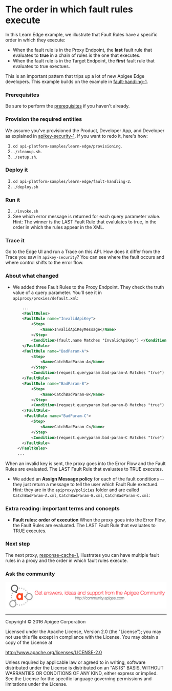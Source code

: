 # The order in which fault rules execute

In this Learn Edge example, we illustrate that Fault Rules have a specific order in which they execute:

* When the fault rule is in the Proxy Endpoint, the **last** fault rule that evaluates to **true** in a chain of rules is the one that executes. 
* When the fault rule is in the Target Endpoint, the **first** fault rule that evaluates to true exectues. 

This is an important pattern that trips up a lot of new Apigee Edge developers. This example builds on the example in [fault-handling-1](../fault-handling-1/README.md).

### Prerequisites

Be sure to perform the [prerequisites](https://github.com/apigee/api-platform-samples/tree/master/learn-edge#prerequisites) if you haven't already.

### Provision the required entities

We assume you've provisioned the Product, Developer App, and Developer as explained in [apikey-security-1](../apikey-security-1/README.md). If you want to redo it, here's how:

1. `cd api-platform-samples/learn-edge/provisioning`.
2. `./cleanup.sh`.
3. `./setup.sh`.

### Deploy it

1. `cd api-platform-samples/learn-edge/fault-handling-2`.
2. `./deploy.sh`

### Run it

2. `./invoke.sh`
4. See which error message is returned for each query parameter value. Hint: The winner is the LAST Fault Rule that evalulates to true, in the order in which the rules appear in the XML.

### Trace it

Go to the Edge UI and run a Trace on this API. How does it differ from the Trace you saw in `apikey-security`? You can see where the fault occurs and where control shifts to the error flow. 

### About what changed

* We added three Fault Rules to the Proxy Endpoint. They check the truth value of a query parameter. You'll see it in `apiproxy/proxies/default.xml`:

    ```xml
        ...
        <FaultRules>
        <FaultRule name="InvalidApiKey">
            <Step>
                <Name>InvalidApiKeyMessage</Name>
            </Step>
            <Condition>(fault.name Matches "InvalidApiKey") </Condition>
        </FaultRule>
        <FaultRule name="BadParam-A">
            <Step>
                <Name>CatchBadParam-A</Name>
            </Step>
            <Condition>(request.queryparam.bad-param-A Matches "true") </Condition>
        </FaultRule>
        <FaultRule name="BadParam-B">
            <Step>
                <Name>CatchBadParam-B</Name>
            </Step>
            <Condition>(request.queryparam.bad-param-B Matches "true") </Condition>
        </FaultRule>
         <FaultRule name="BadParam-C">
            <Step>
                <Name>CatchBadParam-C</Name>
            </Step>
            <Condition>(request.queryparam.bad-param-C Matches "true") </Condition>
        </FaultRule>
      </FaultRules>
      ...
    ```

When an invalid key is sent, the proxy goes into the Error Flow and the Fault Rules are evaluated. The LAST Fault Rule that evaluates to TRUE executes. 

* We added an **Assign Message policy** for each of the fault conditions -- they just return a message to tell the user which Fault Rule exectued. Hint: they are in the `apiproxy/policies` folder and are called `CatchBadParam-A.xml`, `CatchBadParam-B.xml`, `CatchBadParam-C.xml`:
 

### Extra reading: important terms and concepts

* **Fault rules: order of execution** When the proxy goes into the Error Flow, the Fault Rules are evaluated. The LAST Fault Rule that evaluates to TRUE executes. 


### Next step

The next proxy, [response-cache-1](../response-cache-1/README.md), illustrates you can have multiple fault rules in a proxy and the order in which fault rules execute.
   
### Ask the community

[![alt text](../../images/apigee-community.png "Apigee Community is a great place to ask questions and find answers about developing API proxies. ")](https://community.apigee.com?via=github)

---

Copyright © 2016 Apigee Corporation

Licensed under the Apache License, Version 2.0 (the "License"); you may not use
this file except in compliance with the License. You may obtain a copy
of the License at

http://www.apache.org/licenses/LICENSE-2.0

Unless required by applicable law or agreed to in writing, software
distributed under the License is distributed on an "AS IS" BASIS,
WITHOUT WARRANTIES OR CONDITIONS OF ANY KIND, either express or implied.
See the License for the specific language governing permissions and
limitations under the License.
